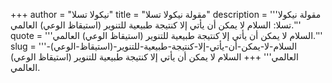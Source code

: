 +++
author = "نيكولا تسلا"
title = "مقولة نيكولا تسلا"
description = '''مقولة نيكولا تسلا: السلام لا يمكن أن يأتي إلا كنتيجة طبيعية للتنوير (استيقاظ الوعي) العالمي.'''
quote = '''السلام لا يمكن أن يأتي إلا كنتيجة طبيعية للتنوير (استيقاظ الوعي) العالمي.'''
slug = '''السلام-لا-يمكن-أن-يأتي-إلا-كنتيجة-طبيعية-للتنوير-(استيقاظ-الوعي)-العالمي'''
+++
السلام لا يمكن أن يأتي إلا كنتيجة طبيعية للتنوير (استيقاظ الوعي) العالمي.
